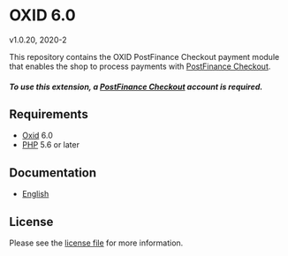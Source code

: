 # OXID 6.0

v1.0.20, 2020-2

This repository contains the OXID  PostFinance Checkout payment module that enables the shop to process payments with [PostFinance Checkout](https://www.postfinance.ch/checkout).

##### To use this extension, a [PostFinance Checkout](https://www.postfinance.ch/checkout) account is required.

## Requirements

* [Oxid](https://www.oxid-esales.com/) 6.0
* [PHP](http://php.net/) 5.6 or later

## Documentation

* [English](https://plugin-documentation.postfinance-checkout.ch/pfpayments/oxid-6.0/1.0.20/docs/en/documentation.html)

## License

Please see the [license file](https://github.com/pfpayments/oxid-6.0/blob/1.0.20/LICENSE) for more information.